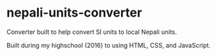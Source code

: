 # nepali-units-converter
Converter built to help convert SI units to local Nepali units.

Built during my highschool (2016) to using HTML, CSS, and JavaScript.
